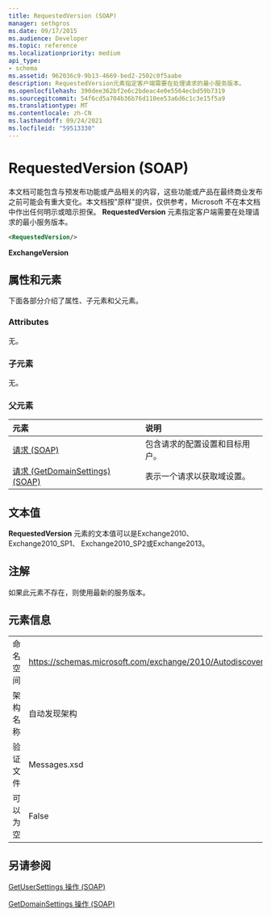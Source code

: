 ```yaml
---
title: RequestedVersion (SOAP)
manager: sethgros
ms.date: 09/17/2015
ms.audience: Developer
ms.topic: reference
ms.localizationpriority: medium
api_type:
- schema
ms.assetid: 962036c9-9b13-4669-bed2-2502c0f5aabe
description: RequestedVersion元素指定客户端需要在处理请求的最小服务版本。
ms.openlocfilehash: 390dee362bf2e6c2bdeac4e0e5564ecbd59b7319
ms.sourcegitcommit: 54f6cd5a704b36b76d110ee53a6d6c1c3e15f5a9
ms.translationtype: MT
ms.contentlocale: zh-CN
ms.lasthandoff: 09/24/2021
ms.locfileid: "59513330"
---
```

# <a name="requestedversion-soap"></a>RequestedVersion (SOAP)

本文档可能包含与预发布功能或产品相关的内容，这些功能或产品在最终商业发布之前可能会有重大变化。本文档按"原样"提供，仅供参考，Microsoft 不在本文档中作出任何明示或暗示担保。 **RequestedVersion** 元素指定客户端需要在处理请求的最小服务版本。 
  
```XML
<RequestedVersion/>
```

 **ExchangeVersion**
## <a name="attributes-and-elements"></a>属性和元素

下面各部分介绍了属性、子元素和父元素。
  
### <a name="attributes"></a>Attributes

无。
  
### <a name="child-elements"></a>子元素

无。
  
### <a name="parent-elements"></a>父元素

|**元素**|**说明**|
|:-----|:-----|
|[请求 (SOAP)](request-soap.md) <br/> |包含请求的配置设置和目标用户。  <br/> |
|[请求 (GetDomainSettings) (SOAP)](request-getdomainsettingssoap.md) <br/> |表示一个请求以获取域设置。  <br/> |
   
## <a name="text-value"></a>文本值

**RequestedVersion** 元素的文本值可以是Exchange2010、 Exchange2010_SP1、 Exchange2010_SP2或Exchange2013。
  
## <a name="remarks"></a>注解

如果此元素不存在，则使用最新的服务版本。
  
## <a name="element-information"></a>元素信息

|||
|:-----|:-----|
|命名空间  <br/> |https://schemas.microsoft.com/exchange/2010/Autodiscover  <br/> |
|架构名称  <br/> |自动发现架构  <br/> |
|验证文件  <br/> |Messages.xsd  <br/> |
|可以为空  <br/> |False  <br/> |
   
## <a name="see-also"></a>另请参阅



[GetUserSettings 操作 (SOAP)](getusersettings-operation-soap.md)
  
[GetDomainSettings 操作 (SOAP)](getdomainsettings-operation-soap.md)

